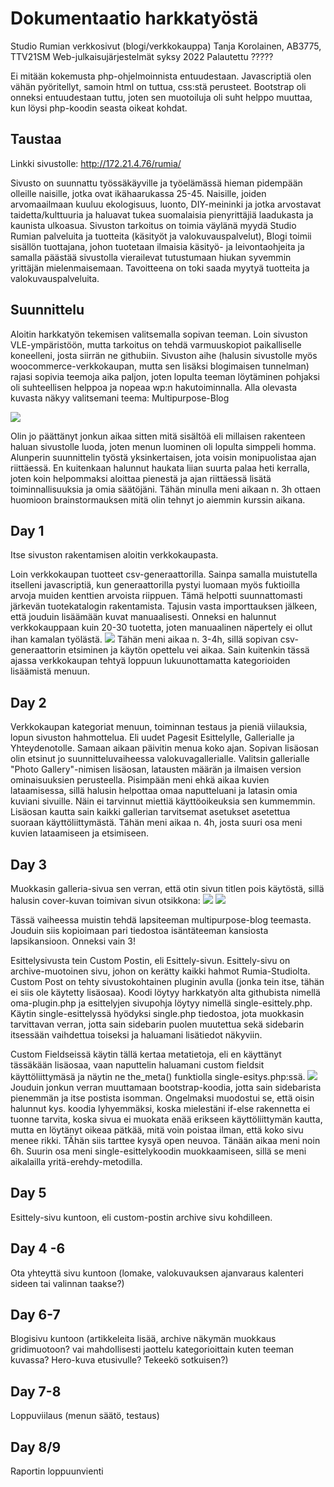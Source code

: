 # Dokumentaatio harkkatyöstä

Studio Rumian verkkosivut (blogi/verkkokauppa)
Tanja Korolainen, AB3775, TTV21SM
Web-julkaisujärjestelmät syksy 2022
Palautettu ?????

Ei mitään kokemusta php-ohjelmoinnista entuudestaan. Javascriptiä olen vähän pyöritellyt, samoin html on tuttua, css:stä perusteet. Bootstrap oli onneksi entuudestaan tuttu, joten sen muotoiluja oli suht helppo muuttaa, kun löysi php-koodin seasta oikeat kohdat.

## Taustaa
Linkki sivustolle: http://172.21.4.76/rumia/

Sivusto on suunnattu työssäkäyville ja työelämässä hieman pidempään olleille naisille, jotka ovat ikähaarukassa 25-45. Naisille, joiden arvomaailmaan kuuluu ekologisuus, luonto, DIY-meininki ja jotka arvostavat taidetta/kulttuuria ja haluavat tukea suomalaisia pienyrittäjiä laadukasta ja kaunista ulkoasua. 
Sivuston tarkoitus on toimia väylänä myydä Studio Rumian palveluita ja tuotteita (käsityöt ja valokuvauspalvelut), Blogi toimii sisällön tuottajana, johon tuotetaan ilmaisia käsityö- ja leivontaohjeita ja samalla päästää sivustolla vierailevat tutustumaan hiukan syvemmin yrittäjän mielenmaisemaan. Tavoitteena on toki saada myytyä tuotteita ja valokuvauspalveluita.

## Suunnittelu 

Aloitin harkkatyön tekemisen valitsemalla sopivan teeman. Loin sivuston VLE-ympäristöön, mutta tarkoitus on tehdä varmuuskopiot paikalliselle koneelleni, josta siirrän ne githubiin. Sivuston aihe (halusin sivustolle myös woocommerce-verkkokaupan, mutta sen lisäksi blogimaisen tunnelman) rajasi sopivia teemoja aika paljon, joten lopulta teeman löytäminen pohjaksi oli suhteellisen helppoa ja nopeaa wp:n hakutoiminnalla. Alla olevasta kuvasta näkyy valitsemani teema: Multipurpose-Blog

![](/web-julkaisujarjestelmat/harkkatyo/img/teema.png)

Olin jo päättänyt jonkun aikaa sitten mitä sisältöä eli millaisen rakenteen haluan sivustolle luoda, joten menun luominen oli lopulta simppeli homma. Alunperin suunnittelin työstä yksinkertaisen, jota voisin monipuolistaa ajan riittäessä. En kuitenkaan halunnut haukata liian suurta palaa heti kerralla, joten koin helpommaksi aloittaa pienestä ja ajan riittäessä lisätä toiminnallisuuksia ja omia säätöjäni. Tähän minulla meni aikaan n. 3h ottaen huomioon brainstormauksen mitä olin tehnyt jo aiemmin kurssin aikana. 


## Day 1
Itse sivuston rakentamisen aloitin verkkokaupasta. 

Loin verkkokaupan tuotteet csv-generaattorilla. Sainpa samalla muistutella itselleni javascriptiä, kun generaattorilla pystyi luomaan myös fuktioilla arvoja muiden kenttien arvoista riippuen. Tämä helpotti suunnattomasti järkevän tuotekatalogin rakentamista. Tajusin vasta importtauksen jälkeen, että jouduin lisäämään kuvat manuaalisesti. Onneksi en halunnut verkkokauppaan kuin 20-30 tuotetta, joten manuaalinen näpertely ei ollut ihan kamalan työlästä. 
![](/web-julkaisujarjestelmat/harkkatyo/img/csv_gen.png)
Tähän meni aikaa n. 3-4h, sillä sopivan csv-generaattorin etsiminen ja käytön opettelu vei aikaa. Sain kuitenkin tässä ajassa verkkokaupan tehtyä loppuun lukuunottamatta kategorioiden lisäämistä menuun.

## Day 2
Verkkokaupan kategoriat menuun, toiminnan testaus ja pieniä viilauksia, lopun sivuston hahmottelua. Eli uudet Pagesit Esittelylle, Gallerialle ja Yhteydenotolle. Samaan aikaan päivitin menua koko ajan. Sopivan lisäosan olin etsinut jo suunnitteluvaiheessa valokuvagallerialle. Valitsin gallerialle "Photo Gallery"-nimisen lisäosan, latausten määrän ja ilmaisen version ominaisuuksien perusteella. Pisimpään meni ehkä aikaa kuvien lataamisessa, sillä halusin helpottaa omaa naputteluani ja latasin omia kuviani sivuille. Näin ei tarvinnut miettiä käyttöoikeuksia sen kummemmin. Lisäosan kautta sain kaikki gallerian tarvitsemat asetukset asetettua suoraan käyttöliittymästä. Tähän meni aikaa n. 4h, josta suuri osa meni kuvien lataamiseen ja etsimiseen.

## Day 3
Muokkasin galleria-sivua sen verran, että otin sivun titlen pois käytöstä, sillä halusin cover-kuvan toimivan sivun otsikkona:
![](/web-julkaisujarjestelmat/harkkatyo/img/galleria_template.png)
![](/web-julkaisujarjestelmat/harkkatyo/img/galleria_sivu.png)

Tässä vaiheessa muistin tehdä lapsiteeman multipurpose-blog teemasta. Jouduin siis kopioimaan pari tiedostoa isäntäteeman kansiosta lapsikansioon. Onneksi vain 3!

Esittelysivusta tein Custom Postin, eli Esittely-sivun. Esittely-sivu on archive-muotoinen sivu, johon on kerätty kaikki hahmot Rumia-Studiolta. Custom Post on tehty sivustokohtainen pluginin avulla (jonka tein itse, tähän ei siis ole käytetty lisäosaa). Koodi löytyy harkkatyön alta githubista nimellä oma-plugin.php ja esittelyjen sivupohja löytyy nimellä single-esittely.php. Käytin single-esittelyssä hyödyksi single.php tiedostoa, jota muokkasin tarvittavan verran, jotta sain sidebarin puolen muutettua sekä sidebarin itsessään vaihdettua toiseksi ja haluamani lisätiedot näkyviin.

Custom Fieldseissä käytin tällä kertaa metatietoja, eli en käyttänyt tässäkään lisäosaa, vaan naputtelin haluamani custom fieldsit käyttöliittymäsä ja näytin ne the_meta() funktiolla single-esitys.php:ssä. 
![](/web-julkaisujarjestelmat/harkkatyo/img/single-esittely.png)
Jouduin jonkun verran muuttamaan bootstrap-koodia, jotta sain sidebarista pienemmän ja itse postista isomman. Ongelmaksi muodostui se, että oisin halunnut kys. koodia lyhyemmäksi, koska mielestäni if-else rakennetta ei tuonne tarvita, koska sivua ei muokata enää erikseen käyttöliittymän kautta, mutta en löytänyt oikeaa pätkää, mitä voin poistaa ilman, että koko sivu menee rikki. TÄhän siis tarttee kysyä open neuvoa. Tänään aikaa meni noin 6h. Suurin osa meni single-esittelykoodin muokkaamiseen, sillä se meni aikalailla yritä-erehdy-metodilla.

## Day 5
Esittely-sivu kuntoon, eli custom-postin archive sivu kohdilleen.

## Day 4 -6
Ota yhteyttä sivu kuntoon (lomake, valokuvauksen ajanvaraus kalenteri sideen tai valinnan taakse?)

## Day 6-7
Blogisivu kuntoon (artikkeleita lisää, archive näkymän muokkaus gridimuotoon? vai mahdollisesti jaottelu kategorioittain kuten teeman kuvassa? Hero-kuva etusivulle? Tekeekö sotkuisen?)

## Day 7-8 
Loppuviilaus (menun säätö, testaus)

## Day 8/9
Raportin loppuunvienti
